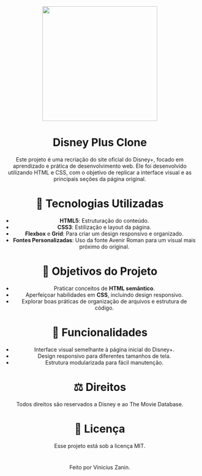 <div align="center">
<img src="https://logodownload.org/wp-content/uploads/2020/11/disney-plus-logo.png" width="300" />

# Disney Plus Clone 

Este projeto é uma recriação do site oficial do Disney+, focado em aprendizado e prática de desenvolvimento web. Ele foi desenvolvido utilizando HTML e CSS, com o objetivo de replicar a interface visual e as principais seções da página original.

# 🧰 Tecnologias Utilizadas 
- **HTML5**: Estruturação do conteúdo.
- **CSS3**: Estilização e layout da página.
- **Flexbox** e **Grid**: Para criar um design responsivo e organizado.
- **Fontes Personalizadas**: Uso da fonte Avenir Roman para um visual mais próximo do original.

# 🎯 Objetivos do Projeto 
- Praticar conceitos de **HTML semântico**.
- Aperfeiçoar habilidades em **CSS**, incluindo design responsivo.
- Explorar boas práticas de organização de arquivos e estrutura de código.


# 🚀 Funcionalidades 
- Interface visual semelhante à página inicial do Disney+.
- Design responsivo para diferentes tamanhos de tela.
- Estrutura modularizada para fácil manutenção.

# ⚖️ Direitos 

Todos direitos são reservados a Disney e ao The Movie Database.

# 📝 Licença 

Esse projeto está sob a licença MIT.


#
Feito por Vinicius Zanin. 




